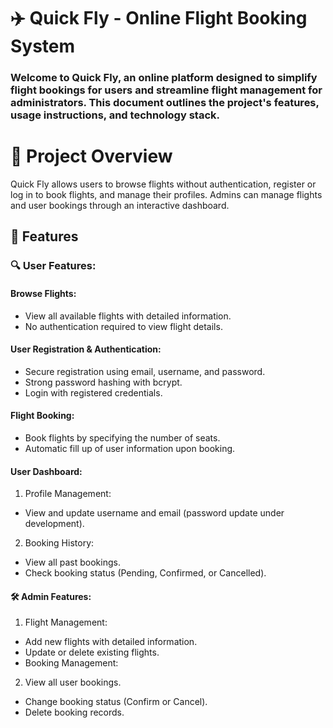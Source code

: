# ✈️ Quick Fly - Online Flight Booking System

### Welcome to Quick Fly, an online platform designed to simplify flight bookings for users and streamline flight management for administrators. This document outlines the project's features, usage instructions, and technology stack.

# 📌 Project Overview
Quick Fly allows users to browse flights without authentication, register or log in to book flights, and manage their profiles. Admins can manage flights and user bookings through an interactive dashboard.

## 🚀 Features
### 🔍 User Features:
 #### Browse Flights:

- View all available flights with detailed information.
- No authentication required to view flight details.

#### User Registration & Authentication:

- Secure registration using email, username, and password.
- Strong password hashing with bcrypt.
- Login with registered credentials.

#### Flight Booking:

- Book flights by specifying the number of seats.
- Automatic fill up of user information upon booking.

#### User Dashboard:

 1. Profile Management:
 - View and update username and email (password update under development).

2. Booking History:
- View all past bookings.
- Check booking status (Pending, Confirmed, or Cancelled).

#### 🛠️ Admin Features:
1. Flight Management:

- Add new flights with detailed information.
- Update or delete existing flights.
- Booking Management:

2. View all user bookings.
- Change booking status (Confirm or Cancel).
-  Delete booking records.


